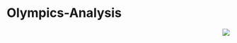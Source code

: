 # Olympics-Analysis

<img align="right" src="https://cdn3d.iconscout.com/3d/premium/thumb/project-management-8210527-6578282.png">
